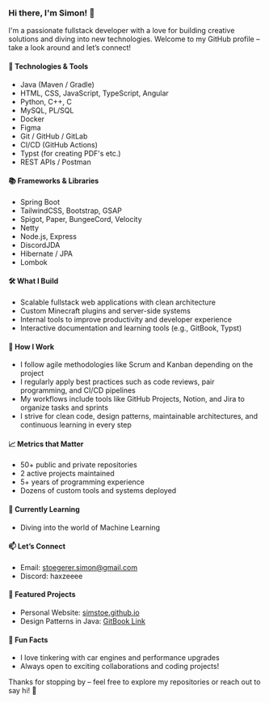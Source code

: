 ### Hi there, I'm Simon! 👋

I'm a passionate fullstack developer with a love for building creative solutions and diving into new technologies. Welcome to my GitHub profile – take a look around and let’s connect!

#### 🔧 Technologies & Tools
- Java (Maven / Gradle)
- HTML, CSS, JavaScript, TypeScript, Angular
- Python, C++, C
- MySQL, PL/SQL
- Docker
- Figma
- Git / GitHub / GitLab
- CI/CD (GitHub Actions)
- Typst (for creating PDF's etc.)
- REST APIs / Postman

#### 📚 Frameworks & Libraries
- Spring Boot
- TailwindCSS, Bootstrap, GSAP
- Spigot, Paper, BungeeCord, Velocity
- Netty
- Node.js, Express
- DiscordJDA
- Hibernate / JPA
- Lombok

#### 🛠️ What I Build
- Scalable fullstack web applications with clean architecture 
- Custom Minecraft plugins and server-side systems  
- Internal tools to improve productivity and developer experience  
- Interactive documentation and learning tools (e.g., GitBook, Typst)

#### 🧠 How I Work
- I follow agile methodologies like Scrum and Kanban depending on the project  
- I regularly apply best practices such as code reviews, pair programming, and CI/CD pipelines 
- My workflows include tools like GitHub Projects, Notion, and Jira to organize tasks and sprints  
- I strive for clean code, design patterns, maintainable architectures, and continuous learning in every step


#### 📈 Metrics that Matter
- 50+ public and private repositories  
- 2 active projects maintained  
- 5+ years of programming experience  
- Dozens of custom tools and systems deployed

#### 🌱 Currently Learning
- Diving into the world of Machine Learning

#### 📫 Let’s Connect
- Email: stoegerer.simon@gmail.com  
- Discord: haxzeeee

#### 🚀 Featured Projects
- Personal Website: [simstoe.github.io](https://simstoe.github.io)
- Design Patterns in Java: [GitBook Link](https://simons-organization-15.gitbook.io/design-patterns-java)

#### 🎉 Fun Facts
- I love tinkering with car engines and performance upgrades  
- Always open to exciting collaborations and coding projects!

Thanks for stopping by – feel free to explore my repositories or reach out to say hi! 🚀
